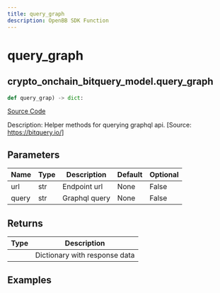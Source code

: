 ```yaml
---
title: query_graph
description: OpenBB SDK Function
---
```

# query_graph

## crypto_onchain_bitquery_model.query_graph

```python
def query_grap) -> dict:
```
[Source Code](https://github.com/OpenBB-finance/OpenBBTerminal/tree/main/openbb_terminal/decorators.py#L158)

Description: Helper methods for querying graphql api. [Source: https://bitquery.io/]

## Parameters

| Name | Type | Description | Default | Optional |
| ---- | ---- | ----------- | ------- | -------- |
| url | str | Endpoint url | None | False |
| query | str | Graphql query | None | False |

## Returns

| Type | Description |
| ---- | ----------- |
|  | Dictionary with response data |

## Examples

